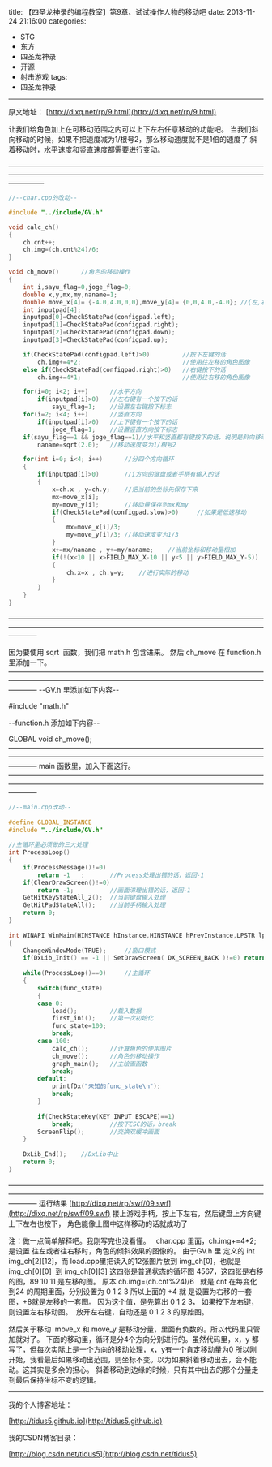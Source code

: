 title: 【四圣龙神录的编程教室】第9章、试试操作人物的移动吧
date: 2013-11-24 21:16:00
categories:
- STG
- 东方
- 四圣龙神录
- 开源
- 射击游戏
tags:
- 四圣龙神录
---
原文地址：
[http://dixq.net/rp/9.html](http://dixq.net/rp/9.html)

让我们给角色加上在可移动范围之内可以上下左右任意移动的功能吧。
当我们斜向移动的时候，如果不把速度减为1/根号2，那么移动速度就不是1倍的速度了
斜着移动时，水平速度和竖直速度都需要进行变动。

 <!--more-->
—————————————————————————————————————————————————————————————————————————————


```cpp
//--char.cpp的改动--

#include "../include/GV.h"

void calc_ch()
{
    ch.cnt++;
    ch.img=(ch.cnt%24)/6;
}

void ch_move() 		//角色的移动操作
{
    int i,sayu_flag=0,joge_flag=0;
    double x,y,mx,my,naname=1;
    double move_x[4]= {-4.0,4.0,0,0},move_y[4]= {0,0,4.0,-4.0};	//{左,右,下,上}的速度
    int inputpad[4];
    inputpad[0]=CheckStatePad(configpad.left);
    inputpad[1]=CheckStatePad(configpad.right);
    inputpad[2]=CheckStatePad(configpad.down);
    inputpad[3]=CheckStatePad(configpad.up);

    if(CheckStatePad(configpad.left)>0)		    //按下左键的话
        ch.img+=4*2;				            //使用往左移的角色图像
    else if(CheckStatePad(configpad.right)>0)	//右键按下的话
        ch.img+=4*1;				            //使用往右移的角色图像

    for(i=0; i<2; i++)		//水平方向
        if(inputpad[i]>0)	//左右键有一个按下的话
            sayu_flag=1;	//设置左右键按下标志
    for(i=2; i<4; i++)		//竖直方向
        if(inputpad[i]>0)	//上下键有一个按下的话
            joge_flag=1;	//设置竖直方向按下标志
    if(sayu_flag==1 && joge_flag==1)//水平和竖直都有键按下的话，说明是斜向移动
        naname=sqrt(2.0);	//移动速度变为1/根号2

    for(int i=0; i<4; i++) 		//分四个方向循环
    {
        if(inputpad[i]>0) 	    //i方向的键盘或者手柄有输入的话
        {
            x=ch.x , y=ch.y;	//把当前的坐标先保存下来
            mx=move_x[i];
            my=move_y[i];	    //移动量保存到mx和my
            if(CheckStatePad(configpad.slow)>0) 	//如果是低速移动
            {
                mx=move_x[i]/3;
                my=move_y[i]/3;	//移动速度变为1/3
            }
            x+=mx/naname , y+=my/naname;	//当前坐标和移动量相加
            if(!(x<10 || x>FIELD_MAX_X-10 || y<5 || y>FIELD_MAX_Y-5)) 	//计算结果在移动范围内的话
            {
                ch.x=x , ch.y=y;	//进行实际的移动
            }
        }
    }
}

```
————————————————————————————————————————————————————————————————————————————

因为要使用 sqrt  函数，我们把 math.h 包含进来。
然后 ch_move 在 function.h 里添加一下。
————————————————————————————————————————————————————————————————————————————
--GV.h 里添加如下内容--

#include "math.h"


--function.h 添加如下内容--

GLOBAL void ch_move();
————————————————————————————————————————————————————————————————————————————
main 函数里，加入下面这行。
————————————————————————————————————————————————————————————————————————————


```cpp
//--main.cpp改动--  
  
#define GLOBAL_INSTANCE  
#include "../include/GV.h"  
  
//主循环里必须做的三大处理  
int ProcessLoop()  
{  
    if(ProcessMessage()!=0)  
        return -1   ;       //Process处理出错的话，返回-1  
    if(ClearDrawScreen()!=0)  
        return -1;          //画面清理出错的话，返回-1  
    GetHitKeyStateAll_2();  //当前键盘输入处理  
    GetHitPadStateAll();    //当前手柄输入处理
    return 0;  
}  
  
int WINAPI WinMain(HINSTANCE hInstance,HINSTANCE hPrevInstance,LPSTR lpCmdLine,int nCmdShow)  
{  
    ChangeWindowMode(TRUE);     //窗口模式  
    if(DxLib_Init() == -1 || SetDrawScreen( DX_SCREEN_BACK )!=0) return -1; //初始化和设置双缓冲模式  
  
    while(ProcessLoop()==0)     //主循环  
    {  
        switch(func_state)  
        {  
        case 0:  
            load();         //载入数据  
            first_ini();    //第一次初始化  
            func_state=100;  
            break;  
        case 100:  
            calc_ch();      //计算角色的使用图片
            ch_move();      //角色的移动操作
            graph_main();   //主绘画函数  
            break;  
        default:  
            printfDx("未知的func_state\n");  
            break;  
        }  
  
        if(CheckStateKey(KEY_INPUT_ESCAPE)==1)  
            break;          //按下ESC的话，break  
        ScreenFlip();       //交换双缓冲画面  
    }  
  
    DxLib_End();    //DxLib中止  
    return 0;  
} 
```
————————————————————————————————————————————————————————————————————————————
运行结果
[http://dixq.net/rp/swf/09.swf](http://dixq.net/rp/swf/09.swf)
接上游戏手柄，按上下左右，然后键盘上方向键上下左右也按下，
角色能像上图中这样移动的话就成功了

注：做一点简单解释吧。我刚写完也没看懂。
  char.cpp 里面，ch.img+=4*2; 是设置 往左或者往右移时，角色的倾斜效果的图像的。
由于GV.h 里 定义的 int img_ch[2][12]，而 load.cpp里把读入的12张图片放到 img_ch[0]，也就是img_ch[0][0]  到 img_ch[0][3] 这四张是普通状态的循环图
4567，这四张是右移的图，89 10 11 是左移的图。
原本 ch.img=(ch.cnt%24)/6   就是 cnt 在每变化到24 的周期里面，分别设置为 0 1 2 3
所以上面的 +4 就 是设置为右移的一套图，+8就是左移的一套图。
因为这个值，是先算出 0 1 2 3， 如果按下左右键，则设置左右移动图。  放开左右键，自动还是 0 1 2 3 的原始图。

然后关于移动  move_x 和 move_y 是移动分量，里面有负数的。所以代码里只管加就对了。
下面的移动里，循环是分4个方向分别进行的。虽然代码里，x，y 都写了，但每次实际上是一个方向的移动处理，x，y有一个肯定移动量为0
所以刚开始，我看最后如果移动出范围，则坐标不变。以为如果斜着移动出去，会不能动。这其实是多余的担心。
斜着移动到边缘的时候，只有其中出去的那个分量走到最后保持坐标不变的逻辑。



---
我的个人博客地址：

[http://tidus5.github.io](http://tidus5.github.io)

我的CSDN博客目录：

[http://blog.csdn.net/tidus5](http://blog.csdn.net/tidus5)

